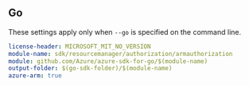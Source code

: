 ## Go

These settings apply only when `--go` is specified on the command line.

``` yaml $(go) && $(track2)
license-header: MICROSOFT_MIT_NO_VERSION
module-name: sdk/resourcemanager/authorization/armauthorization
module: github.com/Azure/azure-sdk-for-go/$(module-name)
output-folder: $(go-sdk-folder)/$(module-name)
azure-arm: true
```
